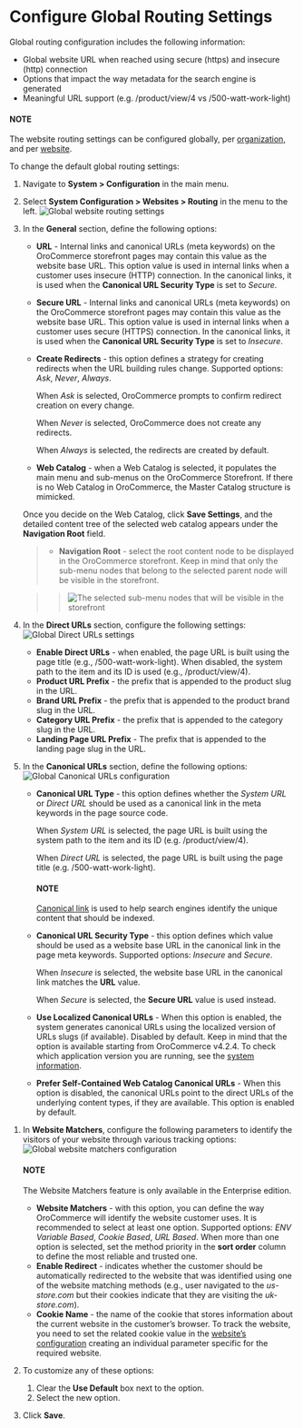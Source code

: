 <a id="sys-config-sysconfig-websites-routing"></a>

<a id="user-guide-marketing-web-catalog-enable-globally"></a>

# Configure Global Routing Settings

Global routing configuration includes the following information:

* Global website URL when reached using secure (https) and insecure (http) connection
* Options that impact the way metadata for the search engine is generated
* Meaningful URL support (e.g. /product/view/4 vs /500-watt-work-light)

#### NOTE
The website routing settings can be configured globally, per [organization](../../../user-management/organizations/org-configuration/general-setup-org/organization-routing.md#organization-config-website-routing), and per [website](../../../websites/web-configuration/general-sys-config/websites/website-routing.md#sys-websites-sysconfig-websites-routing).

To change the default global routing settings:

1. Navigate to **System > Configuration** in the main menu.
2. Select **System Configuration > Websites > Routing** in the menu to the left.
   ![Global website routing settings](user/img/system/config_system/routing_general.png)
3. In the **General** section, define the following options:
   * **URL** - Internal links and canonical URLs (meta keywords) on the OroCommerce storefront pages may contain this value as the website base URL. This option value is used in internal links when a customer uses insecure (HTTP) connection. In the canonical links, it is used when the **Canonical URL Security Type** is set to *Secure*.
   * **Secure URL** - Internal links and canonical URLs (meta keywords) on the OroCommerce storefront pages may contain this value as the website base URL. This option value is used in internal links when a customer uses secure (HTTPS) connection. In the canonical links, it is used when the **Canonical URL Security Type** is set to *Insecure*.
   * **Create Redirects** - this option defines a strategy for creating redirects when the URL building rules change. Supported options: *Ask*, *Never*, *Always*.

     When *Ask* is selected, OroCommerce prompts to confirm redirect creation on every change.

     When *Never* is selected, OroCommerce does not create any redirects.

     When *Always* is selected, the redirects are created by default.
   * **Web Catalog** - when a Web Catalog is selected, it populates the main menu and sub-menus on the OroCommerce Storefront. If there is no Web Catalog in OroCommerce, the Master Catalog structure is mimicked.

   Once you decide on the Web Catalog, click **Save Settings**, and the detailed content tree of the selected web catalog appears under the **Navigation Root** field.
   > * **Navigation Root** - select the root content node to be displayed in the OroCommerce storefront. Keep in mind that only the sub-menu nodes that belong to the selected parent node will be visible in the storefront.

   > > ![The selected sub-menu nodes that will be visible in the storefront](user/img/system/config_system/visible_content_node.png)
4. In the **Direct URLs** section, configure the following settings:
   ![Global Direct URLs settings](user/img/system/config_system/routing_direct_url.png)
   * **Enable Direct URLs** - when enabled, the page URL is built using the page title (e.g., /500-watt-work-light). When disabled, the system path to the item and its ID is used (e.g., /product/view/4).
   * **Product URL Prefix** - the prefix that is appended to the product slug in the URL.
   * **Brand URL Prefix** - the prefix that is appended to the product brand slug in the URL.
   * **Category URL Prefix** - the prefix that is appended to the category slug in the URL.
   * **Landing Page URL Prefix** - The prefix that is appended to the landing page slug in the URL.
5. In the **Canonical URLs** section, define the following options:
   ![Global Canonical URLs configuration](user/img/system/config_system/canonical-url-section.png)
   * **Canonical URL Type** - this option defines whether the *System URL* or *Direct URL* should be used as a canonical link in the meta keywords in the page source code.

     When *System URL* is selected, the page URL is built using the system path to the item and its ID (e.g. /product/view/4).

     When *Direct URL* is selected, the page URL is built using the page title (e.g. /500-watt-work-light).

     #### NOTE
     <a href="https://support.google.com/webmasters/answer/139066?hl=en" target="_blank">Canonical link</a> is used to help search engines identify the unique content that should be indexed.
   * **Canonical URL Security Type** - this option defines which value should be used as a website base URL in the canonical link in the page meta keywords. Supported options: *Insecure* and *Secure*.

     When *Insecure* is selected, the website base URL in the canonical link matches the **URL** value.

     When *Secure* is selected, the **Secure URL** value is used instead.
   * **Use Localized Canonical URLs** - When this option is enabled, the system generates canonical URLs using the localized version of URLs slugs (if available). Disabled by default. Keep in mind that the option is available starting from OroCommerce v4.2.4. To check which application version you are running, see the [system information](../../../system-information/index.md#system-information).
   * **Prefer Self-Contained Web Catalog Canonical URLs** - When this option is disabled, the canonical URLs point to the direct URLs of the underlying content types, if they are available. This option is enabled by default.

<a id="routing-website-matchers-global"></a>
1. In **Website Matchers**, configure the following parameters to identify the visitors of your website through various tracking options:
   ![Global website matchers configuration](user/img/system/config_system/routing_website_matchers.png)

   #### NOTE
   The Website Matchers feature is only available in the Enterprise edition.

   * **Website Matchers** - with this option, you can define the way OroCommerce will identify the website customer uses. It is recommended to select at least one option. Supported options: *ENV Variable Based*, *Cookie Based*, *URL Based*. When more than one option is selected, set the method priority in the **sort order** column to define the most reliable and trusted one.
   * **Enable Redirect** - indicates whether the customer should be automatically redirected to the website that was identified using one of the website matching methods (e.g., user navigated to the *us-store.com* but their cookies indicate that they are visiting the *uk-store.com*).
   * **Cookie Name** - the name of the cookie that stores information about the current website in the customer’s browser. To track the website, you need to set the related cookie value in the [website’s configuration](../../../websites/web-configuration/general-sys-config/websites/website-routing.md#sys-websites-sysconfig-websites-routing) creating an individual parameter specific for the required website.
2. To customize any of these options:
   1. Clear the **Use Default** box next to the option.
   2. Select the new option.
3. Click **Save**.
